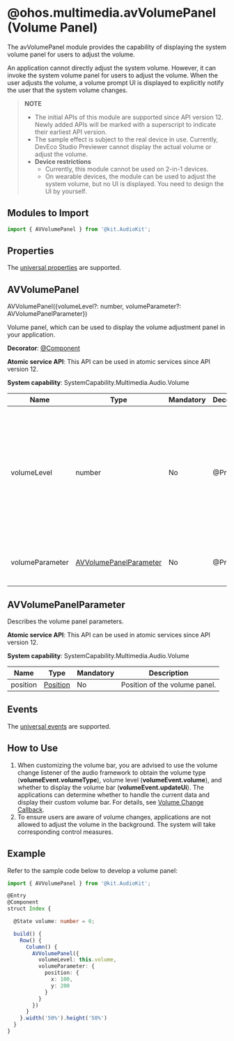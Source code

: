 # @ohos.multimedia.avVolumePanel (Volume Panel)

The avVolumePanel module provides the capability of displaying the system volume panel for users to adjust the volume.

An application cannot directly adjust the system volume. However, it can invoke the system volume panel for users to adjust the volume. When the user adjusts the volume, a volume prompt UI is displayed to explicitly notify the user that the system volume changes.


> **NOTE**
>
> - The initial APIs of this module are supported since API version 12. Newly added APIs will be marked with a superscript to indicate their earliest API version.
> - The sample effect is subject to the real device in use. Currently, DevEco Studio Previewer cannot display the actual volume or adjust the volume.
> - **Device restrictions**
>   - Currently, this module cannot be used on 2-in-1 devices.
>   - On wearable devices, the module can be used to adjust the system volume, but no UI is displayed. You need to design the UI by yourself.

## Modules to Import

```js
import { AVVolumePanel } from '@kit.AudioKit';
```

## Properties

The [universal properties](../apis-arkui/arkui-ts/ts-component-general-attributes.md) are supported.

## AVVolumePanel

AVVolumePanel({volumeLevel?: number, volumeParameter?: AVVolumePanelParameter})

Volume panel, which can be used to display the volume adjustment panel in your application.

**Decorator**: [@Component](../../quick-start/arkts-create-custom-components.md)

**Atomic service API**: This API can be used in atomic services since API version 12.

**System capability**: SystemCapability.Multimedia.Audio.Volume

| Name| Type| Mandatory| Decorator | Description                                                                                                                                                                                                   |
| -------- | -------- | -------- |--------|-------------------------------------------------------------------------------------------------------------------------------------------------------------------------------------------------------|
|volumeLevel | number | No| \@Prop | Target volume. The value must be between the minimum volume and the maximum volume supported by the device. If the value is greater than the maximum volume supported, the maximum volume is used. If the value is less than the minimum volume supported, the minimum volume is used. For details about how to obtain the maximum and minimum volume values, see [AudioVolumeGroupManager](../apis-audio-kit/js-apis-audio.md#audiovolumegroupmanager9).|
|volumeParameter | [AVVolumePanelParameter](#avvolumepanelparameter)  | No| \@Prop | Custom parameter of the volume panel. If this parameter is not passed in, the system volume bar is invoked.                                                                                                                                                                     |

## AVVolumePanelParameter

Describes the volume panel parameters.

**Atomic service API**: This API can be used in atomic services since API version 12.

**System capability**: SystemCapability.Multimedia.Audio.Volume

| Name| Type| Mandatory| Description
| -------- | -------- | -------- | -------- |
|position | [Position](../apis-arkui/arkui-ts/ts-types.md#position) | No| Position of the volume panel.|

## Events

The [universal events](../apis-arkui/arkui-ts/ts-component-general-events.md) are supported.

## How to Use

1. When customizing the volume bar, you are advised to use the volume change listener of the audio framework to obtain the volume type (**volumeEvent.volumeType**), volume level (**volumeEvent.volume**), and whether to display the volume bar (**volumeEvent.updateUi**). The applications can determine whether to handle the current data and display their custom volume bar. For details, see [Volume Change Callback](js-apis-audio.md#onvolumechange9).
2. To ensure users are aware of volume changes, applications are not allowed to adjust the volume in the background. The system will take corresponding control measures.

## Example

Refer to the sample code below to develop a volume panel:

```ts
import { AVVolumePanel } from '@kit.AudioKit';

@Entry
@Component
struct Index {

  @State volume: number = 0;

  build() {
    Row() {
      Column() {
        AVVolumePanel({
          volumeLevel: this.volume,
          volumeParameter: {
            position: {
              x: 100,
              y: 200
            }
          }
        })
      }
    }.width('50%').height('50%')
  }
}
```

 <!--no_check--> 